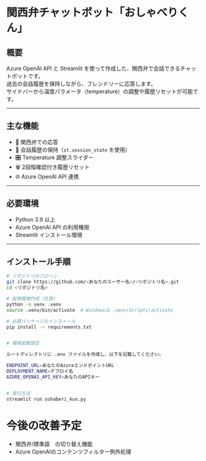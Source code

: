 # 関西弁チャットボット「おしゃべりくん」

## 概要
Azure OpenAI API と Streamlit を使って作成した、関西弁で会話できるチャットボットです。  
過去の会話履歴を保持しながら、フレンドリーに応答します。  
サイドバーから温度パラメータ（temperature）の調整や履歴リセットが可能です。

---

## 主な機能
- 💬 関西弁での応答
- 🔄 会話履歴の保持（`st.session_state` を使用）
- 🎛 Temperature 調整スライダー
- 🗑 2段階確認付き履歴リセット
- 🌐 Azure OpenAI API 連携

---

## 必要環境
- Python 3.9 以上
- Azure OpenAI API の利用権限
- Streamlit インストール環境

---

## インストール手順

```bash
# リポジトリのクローン
git clone https://github.com/<あなたのユーザー名>/<リポジトリ名>.git
cd <リポジトリ名>

# 仮想環境作成（任意）
python -m venv .venv
source .venv/bin/activate  # Windowsは .venv\Scripts\activate

# 必要パッケージのインストール
pip install -r requirements.txt


# 環境変数設定

ルートディレクトリに .env ファイルを作成し、以下を記載してください。

ENDPOINT_URL=あなたのAzureエンドポイントURL
DEPLOYMENT_NAME=デプロイ名
AZURE_OPENAI_API_KEY=あなたのAPIキー


# 実行方法
streamlit run oshaberi_kun.py

```

# 今後の改善予定
-  関西弁/標準語　の切り替え機能
-  Azure OpenAIのコンテンツフィルター例外処理
